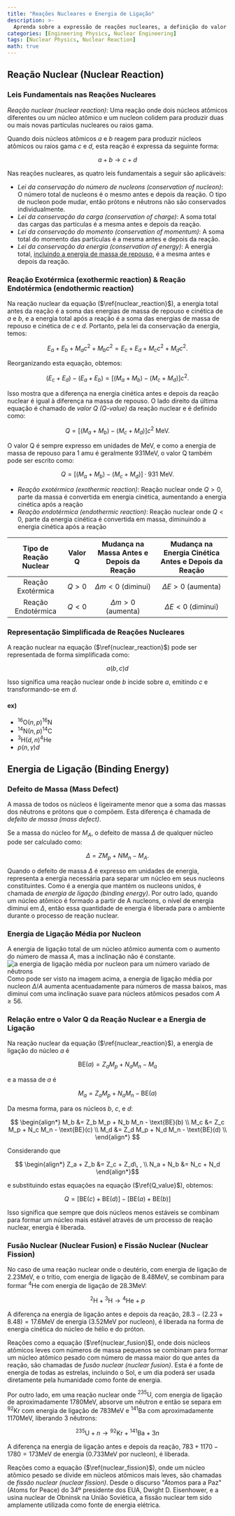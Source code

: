 ```yaml
---
title: "Reações Nucleares e Energia de Ligação"
description: >-
  Aprenda sobre a expressão de reações nucleares, a definição do valor Q (Q-value), e os conceitos de defeito de massa (mass defect) e energia de ligação (binding energy).
categories: [Engineering Physics, Nuclear Engineering]
tags: [Nuclear Physics, Nuclear Reaction]
math: true
---
```


## Reação Nuclear (Nuclear Reaction)
### Leis Fundamentais nas Reações Nucleares
*Reação nuclear (nuclear reaction)*: Uma reação onde dois núcleos atômicos diferentes ou um núcleo atômico e um nucleon colidem para produzir duas ou mais novas partículas nucleares ou raios gama.

Quando dois núcleos atômicos $a$ e $b$ reagem para produzir núcleos atômicos ou raios gama $c$ e $d$, esta reação é expressa da seguinte forma:

$$ a + b \rightarrow c + d \tag{1} \label{nuclear_reaction}$$

Nas reações nucleares, as quatro leis fundamentais a seguir são aplicáveis:

- *Lei da conservação do número de nucleons (conservation of nucleon)*: O número total de nucleons é o mesmo antes e depois da reação. O tipo de nucleon pode mudar, então prótons e nêutrons não são conservados individualmente.
- *Lei da conservação da carga (conservation of charge)*: A soma total das cargas das partículas é a mesma antes e depois da reação.
- *Lei da conservação do momento (conservation of momentum)*: A soma total do momento das partículas é a mesma antes e depois da reação.
- *Lei da conservação da energia (conservation of energy)*: A energia total, <u>incluindo a energia de massa de repouso</u>, é a mesma antes e depois da reação.

### Reação Exotérmica (exothermic reaction) & Reação Endotérmica (endothermic reaction)
Na reação nuclear da equação ($\ref{nuclear_reaction}$), a energia total antes da reação é a soma das energias de massa de repouso e cinética de $a$ e $b$, e a energia total após a reação é a soma das energias de massa de repouso e cinética de $c$ e $d$. Portanto, pela lei da conservação da energia, temos:

$$ E_a + E_b + M_a c^2 + M_b c^2 = E_c + E_d + M_c c^2 + M_d c^2. $$

Reorganizando esta equação, obtemos:

$$ (E_c + E_d) - (E_a + E_b) = [(M_a + M_b) - (M_c + M_d)]c^2. $$

Isso mostra que a diferença na energia cinética antes e depois da reação nuclear é igual à diferença na massa de repouso.
O lado direito da última equação é chamado de *valor Q (Q-value)* da reação nuclear e é definido como:

$$ Q = [(M_a + M_b) - (M_c + M_d)]c^2 \ \text{MeV}.\tag{2} \label{Q_value} $$

O valor Q é sempre expresso em unidades de MeV, e como a energia de massa de repouso para 1 amu é geralmente 931MeV, o valor Q também pode ser escrito como:

$$ Q = [(M_a + M_b) - (M_c + M_d)]\cdot 931 \ \text{MeV}.\tag{3} $$

- *Reação exotérmica (exothermic reaction)*: Reação nuclear onde $Q>0$, parte da massa é convertida em energia cinética, aumentando a energia cinética após a reação
- *Reação endotérmica (endothermic reaction)*: Reação nuclear onde $Q<0$, parte da energia cinética é convertida em massa, diminuindo a energia cinética após a reação

| Tipo de Reação Nuclear | Valor Q | Mudança na Massa Antes e Depois da Reação | Mudança na Energia Cinética Antes e Depois da Reação |
| :---: | :---: | :---: | :---: |
| Reação Exotérmica | $Q>0$ | $\Delta m<0$ (diminui) | $\Delta E>0$ (aumenta) |
| Reação Endotérmica | $Q<0$ | $\Delta m>0$ (aumenta) | $\Delta E<0$ (diminui) |

### Representação Simplificada de Reações Nucleares
A reação nuclear na equação ($\ref{nuclear_reaction}$) pode ser representada de forma simplificada como:

$$ a(b, c)d $$

Isso significa uma reação nuclear onde $b$ incide sobre $a$, emitindo $c$ e transformando-se em $d$.

#### ex)
- $^{16} \text{O}(n,p)^{16}\text{N}$
- $^{14} \text{N}(n,p)^{14}\text{C}$
- $^{3} \text{H}(d,n)^{4}\text{He}$
- $p(n,\gamma)d$

## Energia de Ligação (Binding Energy)
### Defeito de Massa (Mass Defect)
A massa de todos os núcleos é ligeiramente menor que a soma das massas dos nêutrons e prótons que o compõem. Esta diferença é chamada de *defeito de massa (mass defect)*.

Se a massa do núcleo for $M_A$, o defeito de massa $\Delta$ de qualquer núcleo pode ser calculado como:

$$ \Delta = ZM_p + NM_n - M_A. $$

Quando o defeito de massa $\Delta$ é expresso em unidades de energia, representa a energia necessária para separar um núcleo em seus nucleons constituintes. Como é a energia que mantém os nucleons unidos, é chamada de *energia de ligação (binding energy)*. Por outro lado, quando um núcleo atômico é formado a partir de A nucleons, o nível de energia diminui em $\Delta$, então essa quantidade de energia é liberada para o ambiente durante o processo de reação nuclear.

### Energia de Ligação Média por Nucleon
A energia de ligação total de um núcleo atômico aumenta com o aumento do número de massa $A$, mas a inclinação não é constante.  
![a energia de ligação média por nucleon para um número variado de nêutrons](https://upload.wikimedia.org/wikipedia/commons/5/53/Binding_energy_curve_-_common_isotopes.svg)  
Como pode ser visto na imagem acima, a energia de ligação média por nucleon $\Delta/A$ aumenta acentuadamente para números de massa baixos, mas diminui com uma inclinação suave para núcleos atômicos pesados com $A\geq56$.

### Relação entre o Valor Q da Reação Nuclear e a Energia de Ligação
Na reação nuclear da equação ($\ref{nuclear_reaction}$), a energia de ligação do núcleo $a$ é

$$ \text{BE}(a) = Z_a M_p + N_a M_n - M_a $$

e a massa de $a$ é

$$ M_a = Z_a M_p + N_a M_n - \text{BE}(a) $$

Da mesma forma, para os núcleos $b$, $c$, e $d$:

$$ \begin{align*}
M_b &= Z_b M_p + N_b M_n - \text{BE}(b) \\
M_c &= Z_c M_p + N_c M_n - \text{BE}(c) \\
M_d &= Z_d M_p + N_d M_n - \text{BE}(d) \\
\end{align*} $$

Considerando que

$$ \begin{align*}
Z_a + Z_b &= Z_c + Z_d\, , \\
N_a + N_b &= N_c + N_d
\end{align*}$$

e substituindo estas equações na equação ($\ref{Q_value}$), obtemos:

$$ Q = [\text{BE}(c) + \text{BE}(d)] - [\text{BE}(a) + \text{BE}(b)] $$

Isso significa que sempre que dois núcleos menos estáveis se combinam para formar um núcleo mais estável através de um processo de reação nuclear, energia é liberada.

### Fusão Nuclear (Nuclear Fusion) e Fissão Nuclear (Nuclear Fission)
No caso de uma reação nuclear onde o deutério, com energia de ligação de $2.23\text{MeV}$, e o trítio, com energia de ligação de $8.48\text{MeV}$, se combinam para formar $^4\text{He}$ com energia de ligação de $28.3\text{MeV}$:

$$ ^2\text{H} + {^3\text{H}} \rightarrow {^4\text{He}} + p \tag{4} \label{nuclear_fusion}$$

A diferença na energia de ligação antes e depois da reação, $28.3-(2.23+8.48)=17.6\text{MeV}$ de energia (3.52MeV por nucleon), é liberada na forma de energia cinética do núcleo de hélio e do próton.

Reações como a equação ($\ref{nuclear_fusion}$), onde dois núcleos atômicos leves com números de massa pequenos se combinam para formar um núcleo atômico pesado com número de massa maior do que antes da reação, são chamadas de *fusão nuclear (nuclear fusion)*. Esta é a fonte de energia de todas as estrelas, incluindo o Sol, e um dia poderá ser usada diretamente pela humanidade como fonte de energia.

Por outro lado, em uma reação nuclear onde $^{235}\text{U}$, com energia de ligação de aproximadamente $1780\text{MeV}$, absorve um nêutron e então se separa em $^{92}\text{Kr}$ com energia de ligação de $783\text{MeV}$ e $^{141}\text{Ba}$ com aproximadamente $1170\text{MeV}$, liberando 3 nêutrons:

$$ {^{235}\text{U}} + n \rightarrow {^{92}\text{Kr}} + {^{141}\text{Ba}} + 3n \tag{5} \label{nuclear_fission}$$

A diferença na energia de ligação antes e depois da reação, $783+1170-1780=173\text{MeV}$ de energia (0.733MeV por nucleon), é liberada.

Reações como a equação ($\ref{nuclear_fission}$), onde um núcleo atômico pesado se divide em núcleos atômicos mais leves, são chamadas de *fissão nuclear (nuclear fission)*. Desde o discurso "Átomos para a Paz" (Atoms for Peace) do 34º presidente dos EUA, Dwight D. Eisenhower, e a usina nuclear de Obninsk na União Soviética, a fissão nuclear tem sido amplamente utilizada como fonte de energia elétrica.

